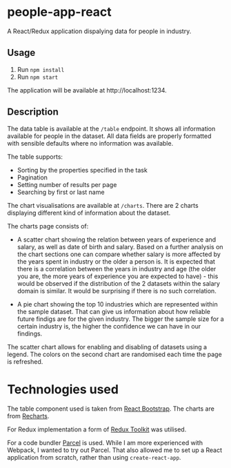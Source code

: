 # people-app-react
 
A React/Redux application dispalying data for people in industry.

## Usage

1. Run `npm install`
2. Run `npm start`

The application will be available at http://localhost:1234.

## Description

The data table is available at the `/table` endpoint. It shows all information available for people in the dataset. All data fields are properly formatted with sensible defaults where no information was available.

The table supports:
* Sorting by the properties specified in the task
* Pagination
* Setting number of results per page
* Searching by first or last name

The chart visualisations are available at `/charts`. There are 2 charts displaying different kind of information about the dataset.

The charts page consists of:
* A scatter chart showing the relation between years of experience and salary, as well as date of birth and salary. Based on a further analysis on the chart sections one can compare whether salary is more affected by the years spent in industry or the older a person is. It is expected that there is a correlation between the years in industry and age (the older you are, the more years of experience you are expected to have) - this would be observed if the distribution of the 2 datasets within the salary domain is similar. It would be surprising if there is no such correlation.

* A pie chart showing the top 10 industries which are represented within the sample dataset. That can give us information about how reliable future findigs are for the given industry. The bigger the sample size for a certain industry is, the higher the confidence we can have in our findings.

The scatter chart allows for enabling and disabling of datasets using a legend. The colors on the second chart are randomised each time the page is refreshed.

# Technologies used

The table component used is taken from [React Bootstrap](https://react-bootstrap.github.io/). The charts are from [Recharts](https://recharts.org/en-US/).

For Redux implementation a form of [Redux Toolkit](https://redux-toolkit.js.org/) was utilised.

For a code bundler [Parcel](https://parceljs.org/) is used. While I am more experienced with Webpack, I wanted to try out Parcel. That also allowed me to set up a React application from scratch, rather than using `create-react-app`.
